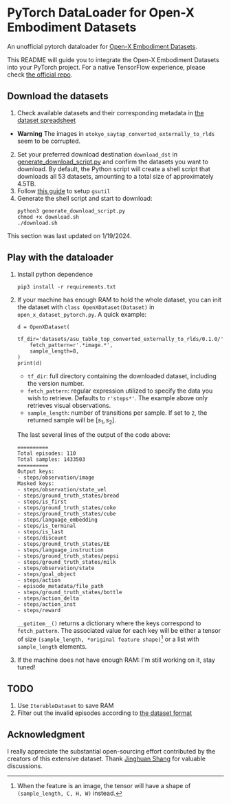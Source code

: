 # PyTorch DataLoader for Open-X Embodiment Datasets

An unofficial pytorch dataloader for [Open-X Embodiment Datasets](https://robotics-transformer-x.github.io/).

This README will guide you to integrate the Open-X Embodiment Datasets into your PyTorch project. For a native TensorFlow experience, please check [the official repo](https://github.com/google-deepmind/open_x_embodiment).

## Download the datasets

1. Check available datasets and their corresponding metadata in [the dataset spreadsheet](https://docs.google.com/spreadsheets/d/1rPBD77tk60AEIGZrGSODwyyzs5FgCU9Uz3h-3_t2A9g/edit#gid=0)
* **Warning** The images in `utokyo_saytap_converted_externally_to_rlds` seem to be corrupted.
2. Set your preferred download destination `download_dst` in [generate_download_script.py](generate_download_script.py) and confirm the datasets you want to download. By default, the Python script will create a shell script that downloads all 53 datasets, amounting to a total size of approximately 4.5TB.
3. Follow [this guide](https://cloud.google.com/storage/docs/gsutil_install#linux) to setup `gsutil`
4. Generate the shell script and start to download:
    ```
    python3 generate_download_script.py
    chmod +x download.sh
    ./download.sh
    ```

This section was last updated on 1/19/2024.

## Play with the dataloader

1. Install python dependence
    ```
    pip3 install -r requirements.txt
    ```
2. If your machine has enough RAM to hold the whole dataset, you can init the dataset with `class OpenXDataset(Dataset)` in `open_x_dataset_pytorch.py`. A quick example:

    ```
    d = OpenXDataset(
        tf_dir='datasets/asu_table_top_converted_externally_to_rlds/0.1.0/',
        fetch_pattern=r'.*image.*',
        sample_length=8,
    )
    print(d)
    ```

    * `tf_dir`: full directory containing the downloaded dataset, including the version number.
    * `fetch_pattern`: regular expression utilized to specify the data you wish to retrieve. Defaults to `r'steps*'`. The example above only retrieves visual observations.
    * `sample_length`: number of transitions per sample. If set to `2`, the returned sample will be $[s_1, s_2]$.
    
    The last several lines of the output of the code above:
    ```
    ==========
    Total episodes: 110
    Total samples: 1433503
    ==========
    Output keys:
    - steps/observation/image
    Masked keys:
    - steps/observation/state_vel
    - steps/ground_truth_states/bread
    - steps/is_first
    - steps/ground_truth_states/coke
    - steps/ground_truth_states/cube
    - steps/language_embedding
    - steps/is_terminal
    - steps/is_last
    - steps/discount
    - steps/ground_truth_states/EE
    - steps/language_instruction
    - steps/ground_truth_states/pepsi
    - steps/ground_truth_states/milk
    - steps/observation/state
    - steps/goal_object
    - steps/action
    - episode_metadata/file_path
    - steps/ground_truth_states/bottle
    - steps/action_delta
    - steps/action_inst
    - steps/reward
    ```

    `__getitem__()` returns a dictionary where the keys correspond to `fetch_pattern`. The associated value for each key will be either a tensor of size `(sample_length, *original feature shape)`[^1] or a list with `sample_length` elements. 

3. If the machine does not have enough RAM: I'm still working on it, stay tuned!

## TODO
1. Use `IterableDataset` to save RAM
2. Filter out the invalid episodes according to [the dataset format](https://github.com/google-research/rlds?tab=readme-ov-file#dataset-format)

## Acknowledgment

I really appreciate the substantial open-sourcing effort contributed by the creators of this extensive dataset.
Thank [Jinghuan Shang](https://elicassion.github.io/) for valuable discussions.

[^1]: When the feature is an image, the tensor will have a shape of `(sample_length, C, H, W)` instead.
